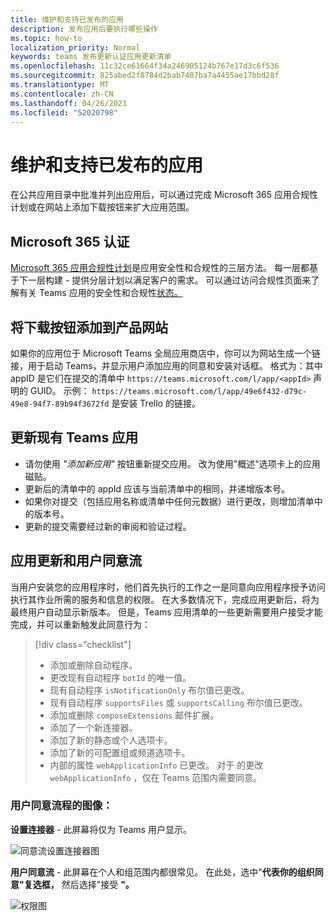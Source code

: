 ```yaml
---
title: 维护和支持已发布的应用
description: 发布应用后要执行哪些操作
ms.topic: how-to
localization_priority: Normal
keywords: teams 发布更新认证应用更新清单
ms.openlocfilehash: 11c32ce61664f34a246905124b767e17d3c6f536
ms.sourcegitcommit: 825abed2f8784d2bab7407ba7a4455ae17bbd28f
ms.translationtype: MT
ms.contentlocale: zh-CN
ms.lasthandoff: 04/26/2021
ms.locfileid: "52020798"
---
```

# <a name="maintain-and-support-your-published-app"></a>维护和支持已发布的应用 

在公共应用目录中批准并列出应用后，可以通过完成 Microsoft 365 应用合规性计划或在网站上添加下载按钮来扩大应用范围。

## <a name="microsoft-365-certified"></a>Microsoft 365 认证

[Microsoft 365 应用合规性计划](./application-certification.md)是应用安全性和合规性的三层方法。 每一层都基于下一层构建 - 提供分层计划以满足客户的需求。 可以通过访问合规性页面来了解有关 Teams 应用的安全性和合规性[状态。](https://docs.microsoft.com/microsoft-365-app-certification/teams/teams-apps)

## <a name="add-a-download-button-to-your-product-site"></a>将下载按钮添加到产品网站

如果你的应用位于 Microsoft Teams 全局应用商店中，你可以为网站生成一个链接，用于启动 Teams，并显示用户添加应用的同意和安装对话框。
格式为：其中 appID 是它们在提交的清单中  `https://teams.microsoft.com/l/app/<appId>` 声明的 GUID。
示例： `https://teams.microsoft.com/l/app/49e6f432-d79c-49e8-94f7-89b94f3672fd` 是安装 Trello 的链接。

## <a name="updating-your-existing-teams-app"></a>更新现有 Teams 应用

* 请勿使用 *"添加新应用"* 按钮重新提交应用。 改为使用"概述"选项卡上的应用磁贴。
* 更新后的清单中的 appId 应该与当前清单中的相同，并递增版本号。
* 如果你对提交（包括应用名称或清单中任何元数据）进行更改，则增加清单中的版本号。
* 更新的提交需要经过新的审阅和验证过程。

## <a name="app-updates-and-the-user-consent-flow"></a>应用更新和用户同意流

当用户安装您的应用程序时，他们首先执行的工作之一是同意向应用程序授予访问执行其作业所需的服务和信息的权限。 在大多数情况下，完成应用更新后，将为最终用户自动显示新版本。 但是，Teams 应用清单的一[](../../../../resources/schema/manifest-schema.md)些更新需要用户接受才能完成，并可以重新触发此同意行为：

 >[!div class="checklist"]
>
> * 添加或删除自动程序。
> * 更改现有自动程序 `botId` 的唯一值。
> * 现有自动程序 `isNotificationOnly` 布尔值已更改。
> * 现有自动程序 `supportsFiles` 或 `supportsCalling` 布尔值已更改。
> * 添加或删除 `composeExtensions` 邮件扩展。
> * 添加了一个新连接器。
> * 添加了新的静态或个人选项卡。
> * 添加了新的可配置组或频道选项卡。
> * 内部的属性 `webApplicationInfo` 已更改。 对于 的更改 `webApplicationInfo` ，仅在 Teams 范围内需要同意。

### <a name="images-of-user-consent-flow"></a>用户同意流程的图像：

**设置连接器** - 此屏幕将仅为 Teams 用户显示。

![同意流设置连接器图](../../../../assets/images/connector-teams-consentflow.png)

**用户同意流** - 此屏幕在个人和组范围内都很常见。 在此处，选中"**代表你的组织同意"复选框，** 然后选择"接受 **"。**

![权限图](../../../../assets/images/user-consent-flow.png)
